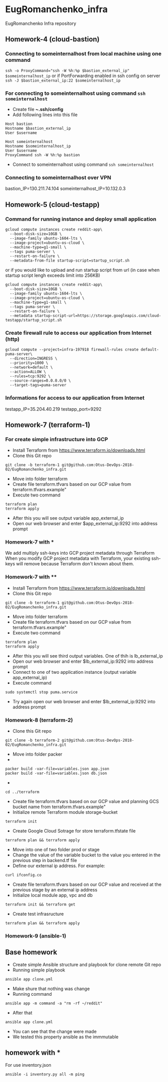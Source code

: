 # EugRomanchenko_infra
EugRomanchenko Infra repository
## Homework-4 (cloud-bastion)
### Connecting to someinternalhost from local machine using one command
`ssh -o ProxyCommand="ssh -W %h:%p $bastion_external_ip" $someinternalhost_ip`
or if PortForwarding enabled in ssh config on server 
`ssh -J $bastion_external_ip:22 $someinternalhost_ip`
### For connecting to someinternalhost using command `ssh someinternalhost`
* Create file **~.ssh/config** 
* Add following lines into this file
```
Host bastion
Hostname $bastion_external_ip
User $username

Host someinternalhost
Hostname $someinternalhost_ip
User $username
ProxyCommand ssh -W %h:%p bastion
```
* Connect to someinternalhost using command
`ssh someinternalhost`
### Connecting to someinternalhost over VPN
bastion_IP=130.211.74.104
someinternalhost_IP=10.132.0.3
## Homework-5 (cloud-testapp)
### Command for running instance and deploy small application
```
gcloud compute instances create reddit-app\
  --boot-disk-size=10GB \
  --image-family ubuntu-1604-lts \
  --image-project=ubuntu-os-cloud \
  --machine-type=g1-small \
  --tags puma-server \
  --restart-on-failure \
  --metadata-from-file startup-script=startup_script.sh 
```
or if you would like to upload and run startup script from url (in case when startup script lengh exceeds limit into 256KB)
```
gcloud compute instances create reddit-app\
  --boot-disk-size=10GB \
  --image-family ubuntu-1604-lts \
  --image-project=ubuntu-os-cloud \
  --machine-type=g1-small \
  --tags puma-server \
  --restart-on-failure \
  --metadata startup-script-url=https://storage.googleapis.com/cloud-testapp/startup_script.sh
```
### Create firewall rule to access our application from Internet (http)
```
gcloud compute --project=infra-197918 firewall-rules create default-puma-server\
  --direction=INGRESS \
  --priority=1000 \
  --network=default \
  --action=ALLOW \
  --rules=tcp:9292 \
  --source-ranges=0.0.0.0/0 \
  --target-tags=puma-server 
```
### Informations for access to our application from Internet
testapp_IP=35.204.40.219
testapp_port=9292
## Homework-7 (terraform-1)
### For create simple infrastructure into GCP
* Install Terraform from https://www.terraform.io/downloads.html
* Clone this Git repo
```
git clone -b terraform-1 git@github.com:Otus-DevOps-2018-02/EugRomanchenko_infra.git
```
* Move into folder terraform
* Create file terraform.tfvars based on our GCP value from terraform.tfvars.example"
* Execute two command
```
terraform plan
terraform apply
```
* After this you will see output variable app_external_ip 
* Open our web browser and enter $app_external_ip:9292 into address prompt 
### Homework-7 with *
We add multiply ssh-keys into GCP project metadata through Terraform
When you modify GCP project metadata with Terraform, your existing ssh-keys will remove because Terraform don't known about them.
### Homework-7 with **
* Install Terraform from https://www.terraform.io/downloads.html
* Clone this Git repo
```
git clone -b terraform-1 git@github.com:Otus-DevOps-2018-02/EugRomanchenko_infra.git
```
* Move into folder terraform
* Create file terraform.tfvars based on our GCP value from terraform.tfvars.example"
* Execute two command
```
terraform plan
terraform apply
```
* After this you will see third output variables. One of thih is lb_external_ip
* Open our web browser and enter $lb_external_ip:9292 into address prompt
* Connect to one of two application instance (output variable app_external_ip) 
* Execute command
```
sudo systemctl stop puma.service
```
* Try again open our web browser and enter $lb_external_ip:9292 into address prompt
### Homework-8 (terraform-2)
* Clone this Git repo
```
git clone -b terraform-2 git@github.com:Otus-DevOps-2018-02/EugRomanchenko_infra.git
```
* Move into folder packer
* 
```
packer build -var-file=variables.json app.json
packer build -var-file=variables.json db.json
```
* 
```
cd ../terraform
```
* Create file terraform.tfvars based on our GCP value and planning GCS bucket name from terraform.tfvars.example"
* Initialize remote Terraform module storage-bucket
```
terraform init
```
* Create Google Cloud Sotrage for store terraform.tfstate file
```
terraform plan && terraform apply
```
* Move into one of two folder prod or stage
* Change the value of the variable bucket to the value you entered in the previous step in backend.tf file
* Define our external ip address. For example:
```
curl ifconfig.co
```
* Create file terraform.tfvars based on our GCP value and received at the previous stage by an external ip address
* Initialize local module app, vpc and db
```
terraform init && terraform get
```
* Create test infrasructure
```
terraform plan && terraform apply
```
### Homework-9 (ansible-1)
## Base homework
* Create simple Ansible structure and playbook for clone remote Git repo
* Running simple playbook
```
ansible app clone.yml
```
* Make shure that nothing was change
* Running command
```
ansible app -m command -a "rm -rf ~/reddit"
```
* After that
```
ansible app clone.yml
```
* You can see that the change were made
* We tested this property ansible as the immmutable
## homework with *
For use inventory.json
```
ansible -i inventory.py all -m ping
```
